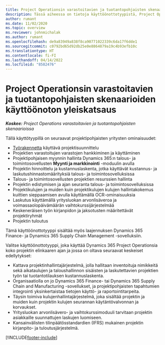 ```yaml
---
title: Project Operationsin varastoitavien ja tuotantopohjaisten skenaarioiden käyttöönoton yleiskatsaus
description: Tässä aiheessa on tietoja käyttöönottotyypistä, Project Operations varastoitavien ja tuotantopohjaisten skenaarioissa.
author: rumant
ms.date: 11/02/2020
ms.topic: overview
ms.reviewer: johnmichalak
ms.author: rumant
ms.openlocfilehash: de9a83949a838f8ca90771022339c6da17f6dde1
ms.sourcegitcommit: c0792bd65d92db25e0e8864879a19c4b93efb10c
ms.translationtype: HT
ms.contentlocale: fi-FI
ms.lasthandoff: 04/14/2022
ms.locfileid: "8582476"
---
```

# <a name="project-operations-for-stockedproduction-based-scenarios-deployment-overview"></a>Project Operationsin varastoitavien ja tuotantopohjaisten skenaarioiden käyttöönoton yleiskatsaus

_**Koskee:** Project Operations varastoitavien ja tuotantopohjaisten skenaarioissa_


Tällä käyttötyypillä on seuraavat projektipohjaisten yritysten ominaisuudet:

- [Työrakennetta](work-breakdown-structures.md) käyttävä projektisuunnittelu
- Projektien varastoitujen varastojen hankkiminen ja käyttäminen
- Projektipohjaisen myynnin hallinta Dynamics 365:n talous- ja toimintosovellusten **Myynti ja markkinointi** -moduulin avulla
- Projektin hinnoittelu ja kustannuslaskenta, jotka käyttävät kustannus- ja laskutushinnastomäärityksiä talous- ja toimintosovelluksissa
- Talous- ja toimintosovellusten projektien resurssien hallinta
- Projektin edistymisen ja ajan seuranta talous- ja toimintosovelluksissa
- Projektikulujen ja muiden kuin projektikulujen kulujen hallintakokemus kuittien sieppaamisen avulla käyttämällä OCR-ominaisuuksia
- Laskutus käyttämällä yritysluokan arvonlisäveroa ja voimassaolopäivämäärän vaihtokurssijärjestelmää
- Keskeneräisen työn kirjanpidon ja jaksotusten määritettävät projektiryhmät
- Projektin tuloutus

Tämä käyttöönottotyyppi sisältää myös laajennuksen Dynamics 365 Finance- ja Dynamics 365 Supply Chain Management -sovelluksiin.

Valitse käyttöönottotyyppi, joka käyttää Dynamics 365 Project Operationsia koko projektin elinkaaren ajan ja jossa on oltava seuraavat keskeiset edellytykset:

- Kattava projektinhallintajärjestelmä, jolla hallitaan inventoituja nimikkeitä sekä aikataulujen ja taloushallinnon sisäisten ja laskutettavien projektien työn tai tuotantotilauksen kustannuslaskenta.
- Organisaatiolla on jo Dynamics 365 Finance- tai Dynamics 365 Supply Chain and Manufacturing -sovellukset, ja projektipohjaisten tapahtumien integrointi yksinkertaistaa tietojen käyttö- ja raportointitarpeita.
- Täysin toimiva kulujenhallintajärjestelmä, joka sisältää projektin ja muiden kuin projektin kulujen seurannan käytäntövalvonnan ja korvaukset.
- Yritysluokan arvonlisävero- ja vaihtokurssimoduuli tarvitaan projektin asiakkaille suunnattujen laskujen luomiseen.
- Kansainvälisten tilinpäätösstandardien (IFRS) mukainen projektin kirjanpito- ja tuloutusjärjestelmä.



[!INCLUDE[footer-include](../includes/footer-banner.md)]